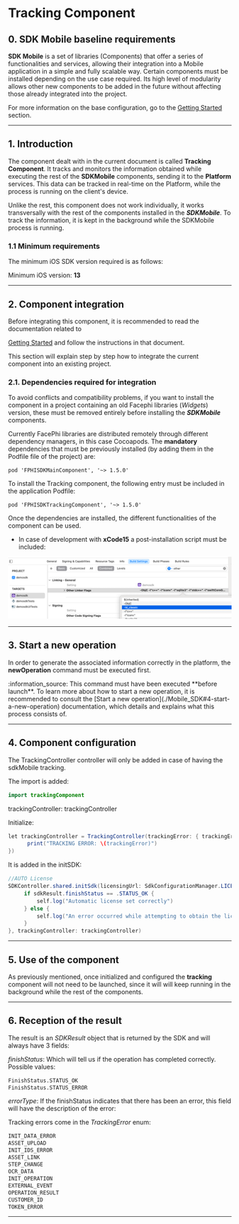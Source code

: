 # Tracking Component

## 0. SDK Mobile baseline requirements

**SDK Mobile** is a set of libraries (Components) that offer a series of
functionalities and services, allowing their integration into a Mobile
application in a simple and fully scalable way. Certain components must
be installed depending on the use case required. Its high level of
modularity allows other new components to be added in the future without
affecting those already integrated into the project.

For more information on the base configuration, go to the [Getting Started](./Mobile_SDK#11-minimum-requirements) section.

---

## 1. Introduction

The component dealt with in the current document is called **Tracking
Component**. It tracks and monitors the information obtained while
executing the rest of the **SDKMobile** components, sending it to the
**Platform** services. This data can be tracked in real-time on the
Platform, while the process is running on the client's device.

Unlike the rest, this component does not work individually, it works
transversally with the rest of the components installed in the
**_SDKMobile_**. To track the information, it is kept in the background
while the SDKMobile process is running.

### 1.1 Minimum requirements

The minimum iOS SDK version required is as follows:

Minimum iOS version: **13**

---

## 2. Component integration

Before integrating this component, it is recommended to read the
documentation related to

[Getting Started](./Mobile_SDK)
and follow the instructions in that document.

This section will explain step by step how to integrate the current
component into an existing project.

### 2.1. Dependencies required for integration

To avoid conflicts and compatibility problems, if you want to install
the component in a project containing an old Facephi libraries
(_Widgets_) version, these must be removed entirely before installing
the **_SDKMobile_** components.

Currently FacePhi libraries are distributed remotely through different dependency managers, in this case Cocoapods. The **mandatory** dependencies that must be previously installed (by adding them in the Podfile file of the project) are:

```
pod 'FPHISDKMainComponent', '~> 1.5.0'
```

To install the Tracking component, the following entry must be included in the application Podfile:

```
pod 'FPHISDKTrackingComponent', '~> 1.5.0'
```

Once the dependencies are installed, the different functionalities of the component can be used.

- In case of development with **xCode15** a post-installation script must be included:

![Image](/ios/fix_ldClassic.png)

---

## 3. Start a new operation

In order to generate the associated information correctly in the platform, the **newOperation** command must be executed first.

<div class="note">
<span class="note">:information_source:</span>
This command must have been executed **before launch**.
To learn more about how to start a new operation, it is recommended to consult the [Start a new operation](./Mobile_SDK#4-start-a-new-operation) documentation, which details and explains what this process consists of.
</div>

---

## 4. Component configuration

The TrackingController controller will only be added in case of having the sdkMobile tracking.

The import is added:

```java
import trackingComponent
```

trackingController: trackingController

Initialize:

```java
let trackingController = TrackingController(trackingError: { trackingError in
      print("TRACKING ERROR: \(trackingError)")
})
```

It is added in the initSDK:

```java
//AUTO License
SDKController.shared.initSdk(licensingUrl: SdkConfigurationManager.LICENSING_URL, apiKey: SdkConfigurationManager.APIKEY_LICENSING, output: { sdkResult in
     if sdkResult.finishStatus == .STATUS_OK {
         self.log("Automatic license set correctly")
     } else {
         self.log("An error occurred while attempting to obtain the license: \(sdkResult.errorType)")
     }
}, trackingController: trackingController)
```

---

## 5. Use of the component

As previously mentioned, once initialized and configured the
**tracking** component will not need to be launched, since it will
will keep running in the background while the rest of the
components.

---

## 6. Reception of the result

The result is an _SDKResult_ object that is returned by the SDK and will always have 3 fields:

_finishStatus_: Which will tell us if the operation has completed correctly. Possible values:

```
FinishStatus.STATUS_OK
FinishStatus.STATUS_ERROR
```

_errorType_: If the finishStatus indicates that there has been an error, this field will have the description of the error:

Tracking errors come in the _TrackingError_ enum:

```
INIT_DATA_ERROR
ASSET_UPLOAD
INIT_IDS_ERROR
ASSET_LINK
STEP_CHANGE
OCR_DATA
INIT_OPERATION
EXTERNAL_EVENT
OPERATION_RESULT
CUSTOMER_ID
TOKEN_ERROR
```

---
